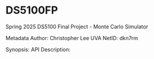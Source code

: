 # DS5100FP
Spring 2025 DS5100 Final Project - Monte Carlo Simulator

Metadata
Author: Christopher Lee
UVA NetID: dkn7rm

Synopsis:
API Description: